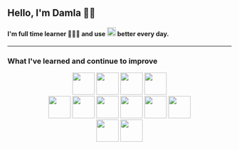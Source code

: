## Hello, I'm Damla 💃🏻

#### I'm full time learner 👩🏽‍💻 and use <img src="https://cdn.jsdelivr.net/gh/devicons/devicon@latest/icons/google/google-original.svg" height="20" />  better every day.

----
### What I've learned and continue to improve
<div align="center">
<div>
<img src="https://cdn.jsdelivr.net/gh/devicons/devicon@latest/icons/csharp/csharp-original.svg" height="50"/>        
<img src="https://cdn.jsdelivr.net/gh/devicons/devicon@latest/icons/dotnetcore/dotnetcore-plain.svg" height="50"/>
<img src="https://cdn.jsdelivr.net/gh/devicons/devicon@latest/icons/visualstudio/visualstudio-original.svg" height="50"/>         
<img src="https://cdn.jsdelivr.net/gh/devicons/devicon@latest/icons/vscode/vscode-original-wordmark.svg" height="50"/>
</div>

<div>
<img src="https://cdn.jsdelivr.net/gh/devicons/devicon@latest/icons/bootstrap/bootstrap-original-wordmark.svg" height="50" />        
<img src="https://cdn.jsdelivr.net/gh/devicons/devicon@latest/icons/javascript/javascript-original.svg" height="50" /> 
<img src="https://cdn.jsdelivr.net/gh/devicons/devicon@latest/icons/html5/html5-original-wordmark.svg" height="50"/>
<img src="https://cdn.jsdelivr.net/gh/devicons/devicon@latest/icons/react/react-original-wordmark.svg" height="50" />        
<img src="https://cdn.jsdelivr.net/gh/devicons/devicon@latest/icons/css3/css3-original-wordmark.svg" height="50"/>         
<img src="https://cdn.jsdelivr.net/gh/devicons/devicon@latest/icons/sass/sass-original.svg" height="50"/>       
</div>

<div>
<img src="https://cdn.jsdelivr.net/gh/devicons/devicon@latest/icons/azuresqldatabase/azuresqldatabase-original.svg" height="50"/>
<img src="https://cdn.jsdelivr.net/gh/devicons/devicon@latest/icons/microsoftsqlserver/microsoftsqlserver-original-wordmark.svg" height="50"/>  
</div>
</div>


          

            

          
          
          
